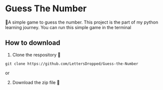 # Guess The Number

🎰A simple game to guess the number. This project is the part of my python learning journey. 
You can run this simple game in the terminal 

## How to download

1. Clone the respository 📩

```git clone https://github.com/LettersDropped/Guess-the-Number```

or 

2. Download the zip file 📁


